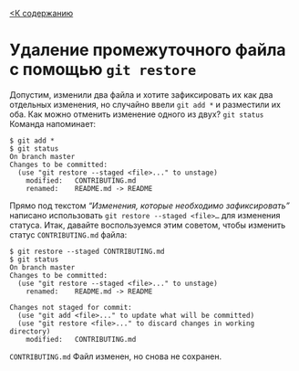 [<К содержанию](./%D0%9F%D1%80%D0%BE%D1%87%D1%82%D0%B8.md)

# Удаление промежуточного файла с помощью `git restore`

 Допустим, изменили два файла и хотите зафиксировать их как два отдельных изменения, но случайно ввели `git add *` и разместили их оба. Как можно отменить изменение одного из двух? `git status` Команда напоминает:

```bush=
$ git add *
$ git status
On branch master
Changes to be committed:
  (use "git restore --staged <file>..." to unstage)
	modified:   CONTRIBUTING.md
	renamed:    README.md -> README
```

Прямо под текстом *“Изменения, которые необходимо зафиксировать”* написано использовать `git restore --staged <file>…`​ для изменения статуса. Итак, давайте воспользуемся этим советом, чтобы изменить статус `CONTRIBUTING.md` файла:

```bush=
$ git restore --staged CONTRIBUTING.md
$ git status
On branch master
Changes to be committed:
  (use "git restore --staged <file>..." to unstage)
	renamed:    README.md -> README

Changes not staged for commit:
  (use "git add <file>..." to update what will be committed)
  (use "git restore <file>..." to discard changes in working directory)
	modified:   CONTRIBUTING.md
```

`CONTRIBUTING.md` Файл изменен, но снова не сохранен.